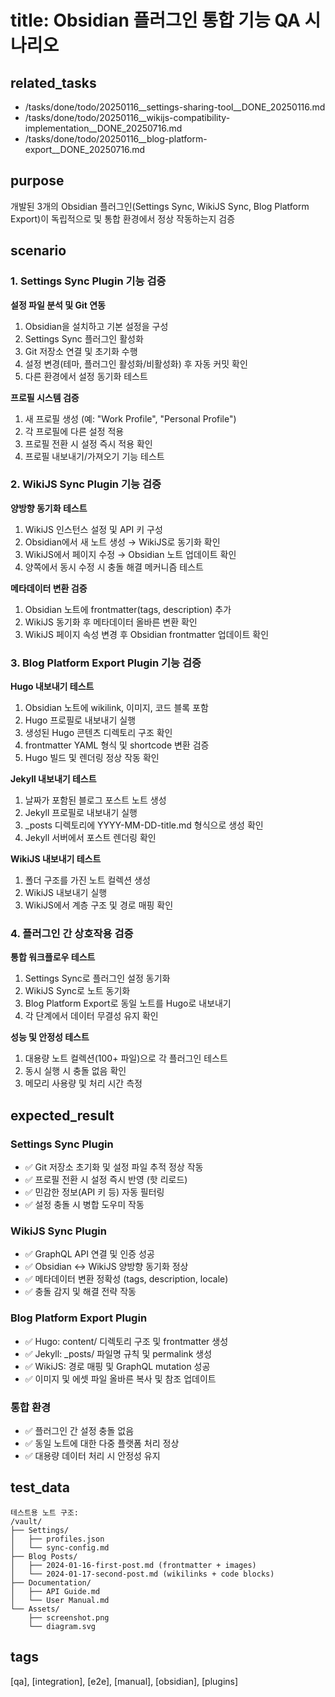 # title: Obsidian 플러그인 통합 기능 QA 시나리오

## related_tasks
- /tasks/done/todo/20250116__settings-sharing-tool__DONE_20250116.md
- /tasks/done/todo/20250116__wikijs-compatibility-implementation__DONE_20250716.md
- /tasks/done/todo/20250116__blog-platform-export__DONE_20250716.md

## purpose
개발된 3개의 Obsidian 플러그인(Settings Sync, WikiJS Sync, Blog Platform Export)이 독립적으로 및 통합 환경에서 정상 작동하는지 검증

## scenario

### 1. Settings Sync Plugin 기능 검증
**설정 파일 분석 및 Git 연동**
1. Obsidian을 설치하고 기본 설정을 구성
2. Settings Sync 플러그인 활성화
3. Git 저장소 연결 및 초기화 수행
4. 설정 변경(테마, 플러그인 활성화/비활성화) 후 자동 커밋 확인
5. 다른 환경에서 설정 동기화 테스트

**프로필 시스템 검증**
1. 새 프로필 생성 (예: "Work Profile", "Personal Profile")
2. 각 프로필에 다른 설정 적용
3. 프로필 전환 시 설정 즉시 적용 확인
4. 프로필 내보내기/가져오기 기능 테스트

### 2. WikiJS Sync Plugin 기능 검증
**양방향 동기화 테스트**
1. WikiJS 인스턴스 설정 및 API 키 구성
2. Obsidian에서 새 노트 생성 → WikiJS로 동기화 확인
3. WikiJS에서 페이지 수정 → Obsidian 노트 업데이트 확인
4. 양쪽에서 동시 수정 시 충돌 해결 메커니즘 테스트

**메타데이터 변환 검증**
1. Obsidian 노트에 frontmatter(tags, description) 추가
2. WikiJS 동기화 후 메타데이터 올바른 변환 확인
3. WikiJS 페이지 속성 변경 후 Obsidian frontmatter 업데이트 확인

### 3. Blog Platform Export Plugin 기능 검증
**Hugo 내보내기 테스트**
1. Obsidian 노트에 wikilink, 이미지, 코드 블록 포함
2. Hugo 프로필로 내보내기 실행
3. 생성된 Hugo 콘텐츠 디렉토리 구조 확인
4. frontmatter YAML 형식 및 shortcode 변환 검증
5. Hugo 빌드 및 렌더링 정상 작동 확인

**Jekyll 내보내기 테스트**
1. 날짜가 포함된 블로그 포스트 노트 생성
2. Jekyll 프로필로 내보내기 실행
3. _posts 디렉토리에 YYYY-MM-DD-title.md 형식으로 생성 확인
4. Jekyll 서버에서 포스트 렌더링 확인

**WikiJS 내보내기 테스트**
1. 폴더 구조를 가진 노트 컬렉션 생성
2. WikiJS 내보내기 실행
3. WikiJS에서 계층 구조 및 경로 매핑 확인

### 4. 플러그인 간 상호작용 검증
**통합 워크플로우 테스트**
1. Settings Sync로 플러그인 설정 동기화
2. WikiJS Sync로 노트 동기화
3. Blog Platform Export로 동일 노트를 Hugo로 내보내기
4. 각 단계에서 데이터 무결성 유지 확인

**성능 및 안정성 테스트**
1. 대용량 노트 컬렉션(100+ 파일)으로 각 플러그인 테스트
2. 동시 실행 시 충돌 없음 확인
3. 메모리 사용량 및 처리 시간 측정

## expected_result

### Settings Sync Plugin
- ✅ Git 저장소 초기화 및 설정 파일 추적 정상 작동
- ✅ 프로필 전환 시 설정 즉시 반영 (핫 리로드)
- ✅ 민감한 정보(API 키 등) 자동 필터링
- ✅ 설정 충돌 시 병합 도우미 작동

### WikiJS Sync Plugin
- ✅ GraphQL API 연결 및 인증 성공
- ✅ Obsidian ↔ WikiJS 양방향 동기화 정상
- ✅ 메타데이터 변환 정확성 (tags, description, locale)
- ✅ 충돌 감지 및 해결 전략 작동

### Blog Platform Export Plugin
- ✅ Hugo: content/ 디렉토리 구조 및 frontmatter 생성
- ✅ Jekyll: _posts/ 파일명 규칙 및 permalink 생성
- ✅ WikiJS: 경로 매핑 및 GraphQL mutation 성공
- ✅ 이미지 및 에셋 파일 올바른 복사 및 참조 업데이트

### 통합 환경
- ✅ 플러그인 간 설정 충돌 없음
- ✅ 동일 노트에 대한 다중 플랫폼 처리 정상
- ✅ 대용량 데이터 처리 시 안정성 유지

## test_data
```
테스트용 노트 구조:
/vault/
├── Settings/
│   ├── profiles.json
│   └── sync-config.md
├── Blog Posts/
│   ├── 2024-01-16-first-post.md (frontmatter + images)
│   └── 2024-01-17-second-post.md (wikilinks + code blocks)
├── Documentation/
│   ├── API Guide.md
│   └── User Manual.md
└── Assets/
    ├── screenshot.png
    └── diagram.svg
```

## tags
[qa], [integration], [e2e], [manual], [obsidian], [plugins]